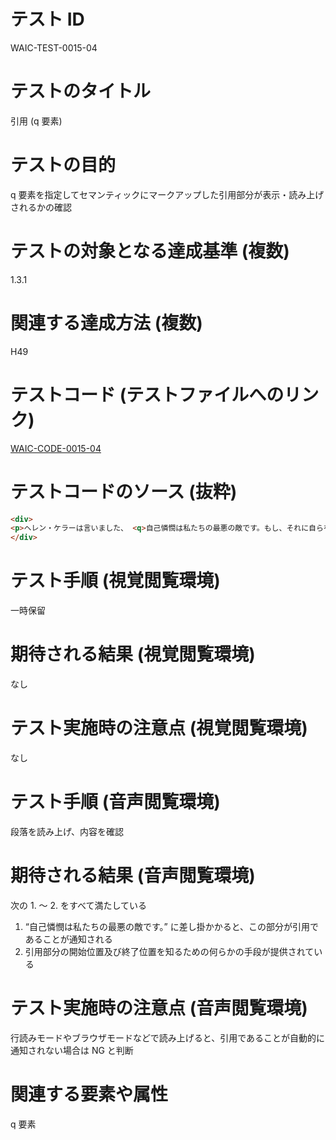 # テスト ID

WAIC-TEST-0015-04

# テストのタイトル

引用 (q 要素)

# テストの目的

q 要素を指定してセマンティックにマークアップした引用部分が表示・読み上げされるかの確認

# テストの対象となる達成基準 (複数)

1.3.1

# 関連する達成方法 (複数)

H49

# テストコード (テストファイルへのリンク)

[WAIC-CODE-0015-04](https://waic.github.io/as_test/WAIC-CODE/WAIC-CODE-0015-04.html)

# テストコードのソース (抜粋)

```html
<div>
<p>ヘレン・ケラーは言いました、 <q>自己憐憫は私たちの最悪の敵です。もし、それに自らを委ねるなら、 私たちは世の中で決して賢明なことができないでしょう。</q>と。この言葉は私の中でとても強く印象に残っています。</p>
</div>

```

# テスト手順 (視覚閲覧環境)

一時保留

# 期待される結果 (視覚閲覧環境)

なし

# テスト実施時の注意点 (視覚閲覧環境)

なし

# テスト手順 (音声閲覧環境)

段落を読み上げ、内容を確認

# 期待される結果 (音声閲覧環境)

次の 1. 〜 2. をすべて満たしている

1. “自己憐憫は私たちの最悪の敵です。” に差し掛かかると、この部分が引用であることが通知される
2. 引用部分の開始位置及び終了位置を知るための何らかの手段が提供されている

# テスト実施時の注意点 (音声閲覧環境)

行読みモードやブラウザモードなどで読み上げると、引用であることが自動的に通知されない場合は NG と判断

# 関連する要素や属性

q 要素
